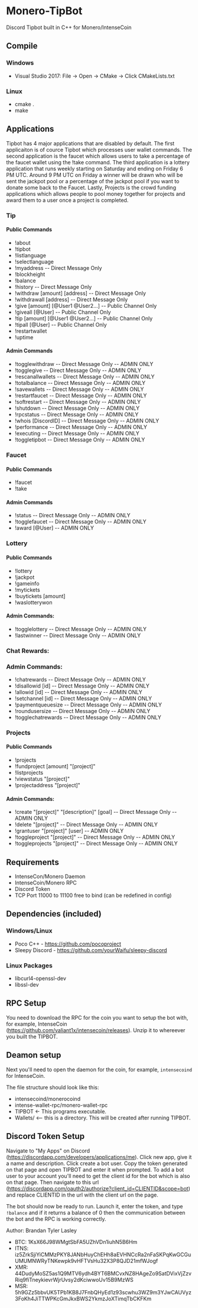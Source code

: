 # Monero-TipBot
Discord Tipbot built in C++ for Monero/IntenseCoin

## Compile

### Windows
* Visual Studio 2017: File -> Open -> CMake -> Click CMakeLists.txt

### Linux
* cmake .
* make 

## Applications

Tipbot has 4 major applications that are disabled by default. The first applicaiton is of cource Tipbot which processes user wallet commands. The second application is the faucet which allows users to take a percentage of the faucet wallet using the !take command. The third application is a lottery application that runs weekly starting on Saturday and ending on Friday 6 PM UTC. Around 9 PM UTC on Friday a winner will be drawn who will be sent the jackpot pool or a percentage of the jackpot pool if you want to donate some back to the Faucet. Lastly, Projects is the crowd funding applications which allows people to pool money together for projects and award them to a user once a project is completed.

### Tip

#### Public Commands
* !about 
* !tipbot 
* !listlanguage 
* !selectlanguage 
* !myaddress  -- Direct Message Only
* !blockheight 
* !balance 
* !history  -- Direct Message Only
* !withdraw [amount] [address] -- Direct Message Only
* !withdrawall [address] -- Direct Message Only
* !give [amount] [@User1 @User2...] -- Public Channel Only
* !giveall [@User] -- Public Channel Only
* !tip [amount] [@User1 @User2...] -- Public Channel Only
* !tipall [@User] -- Public Channel Only
* !restartwallet 
* !uptime 

#### Admin Commands
* !togglewithdraw  -- Direct Message Only -- ADMIN ONLY
* !togglegive  -- Direct Message Only -- ADMIN ONLY
* !rescanallwallets  -- Direct Message Only -- ADMIN ONLY
* !totalbalance  -- Direct Message Only -- ADMIN ONLY
* !savewallets  -- Direct Message Only -- ADMIN ONLY
* !restartfaucet  -- Direct Message Only -- ADMIN ONLY
* !softrestart  -- Direct Message Only -- ADMIN ONLY
* !shutdown  -- Direct Message Only -- ADMIN ONLY
* !rpcstatus  -- Direct Message Only -- ADMIN ONLY
* !whois [DiscordID] -- Direct Message Only -- ADMIN ONLY
* !performance  -- Direct Message Only -- ADMIN ONLY
* !executing  -- Direct Message Only -- ADMIN ONLY
* !toggletipbot  -- Direct Message Only -- ADMIN ONLY

### Faucet

#### Public Commands
* !faucet
* !take

#### Admin Commands
* !status  -- Direct Message Only -- ADMIN ONLY
* !togglefaucet  -- Direct Message Only -- ADMIN ONLY
* !award [@User] -- ADMIN ONLY

### Lottery
#### Public Commands
* !lottery
* !jackpot
* !gameinfo
* !mytickets
* !buytickets [amount]
* !waslotterywon 

#### Admin Commands:
* !togglelottery  -- Direct Message Only -- ADMIN ONLY
* !lastwinner  -- Direct Message Only -- ADMIN ONLY

### Chat Rewards:

### Admin Commands:
* !chatrewards  -- Direct Message Only -- ADMIN ONLY
* !disallowid [id] -- Direct Message Only -- ADMIN ONLY
* !allowid [id] -- Direct Message Only -- ADMIN ONLY
* !setchannel [id] -- Direct Message Only -- ADMIN ONLY
* !paymentqueuesize  -- Direct Message Only -- ADMIN ONLY
* !roundusersize  -- Direct Message Only -- ADMIN ONLY
* !togglechatrewards  -- Direct Message Only -- ADMIN ONLY

### Projects
#### Public Commands
* !projects 
* !fundproject [amount] "[project]"
* !listprojects 
* !viewstatus "[project]"
* !projectaddress "[project]"

#### Admin Commands:
* !create "[project]" "[description]" [goal] -- Direct Message Only -- ADMIN ONLY
* !delete "[project]" -- Direct Message Only -- ADMIN ONLY
* !grantuser "[project]" [user] -- ADMIN ONLY
* !toggleproject "[project]" -- Direct Message Only -- ADMIN ONLY
* !toggleprojects "[project]" -- Direct Message Only -- ADMIN ONLY

## Requirements
* IntenseCon/Monero Daemon
* IntenseCoin/Monero RPC
* Discord Token 
* TCP Port 11000 to 11100 free to bind (can be redefined in config)

## Dependencies (included)

### Windows/Linux
* Poco C++ - https://github.com/pocoproject
* Sleepy Discord - https://github.com/yourWaifu/sleepy-discord

### Linux Packages
* libcurl4-openssl-dev
* libssl-dev

## RPC Setup
You need to download the RPC for the coin you want to setup the bot with, for example, IntenseCoin (https://github.com/valiant1x/intensecoin/releases). Unzip it to whereever you built the TIPBOT.

## Deamon setup
Next you'll need to open the daemon for the coin, for example, `intensecoind` for IntenseCoin.

The file structure should look like this:
* intensecoind/monerocoind
* intense-wallet-rpc/monero-wallet-rpc
* TIPBOT <- This programs executable. 
* Wallets/ <-- this is a directory. This will be created after running TIPBOT.

## Discord Token Setup
Navigate to "My Apps" on Discord (https://discordapp.com/developers/applications/me). 
Click new app, give it a name and description. 
Click create a bot user.
Copy the token generated on that page and open TIPBOT and enter it when prompted.
To add a bot user to your account you'll need to get the client id for the bot which is also on that page. 
Then navigate to this url (https://discordapp.com/oauth2/authorize?client_id=CLIENTID&scope=bot) and replace CLIENTID in the url with the client url on the page.

The bot should now be ready to run. Launch it, enter the token, and type `!balance` and if it returns a balance of 0 then the communication between the bot and the RPC is working correctly. 

Author: Brandan Tyler Lasley
* BTC: 1KsX66J98WMgtSbFA5UZhVDn1iuhN5B6Hm
* ITNS: iz5ZrkSjiYiCMMzPKY8JANbHuyChEHh8aEVHNCcRa2nFaSKPqKwGCGuUMUMNWRyTNKewpk9vHFTVsHu32X3P8QJD21mfWJogf
* XMR: 44DudyMoSZ5as1Q9MTV6ydh4BYT6BMCvxNZ8HAgeZo9SatDVixVjZzvRiq9fiTneykievrWjrUvsy2dKciwwoUv15B9MzWS
* MSR: 5h9GZz5bbvUK5TPb1KB8J7FnbQHyEd1z93scwhu3WZ9m3YJwCAUVyz3FoKh4JiTTWPKcGmJkxBWS2YkmzJoXTimqTbCKFKm
